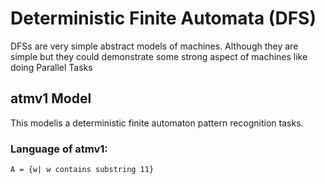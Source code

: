 # Deterministic Finite Automata (DFS)
DFSs are very simple abstract models of machines. Although they are simple but they could demonstrate some strong aspect of machines like doing Parallel Tasks
## atmv1 Model
This modelis a deterministic finite automaton pattern recognition tasks.

### Language of atmv1:
`A = {w| w contains substring 11}` 
